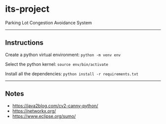 # its-project

Parking Lot Congestion Avoidance System

------------------------

## Instructions

Create a python virtual environment:
`python -m venv env`

Select the python kernel:
`source env/bin/activate`

Install all the dependencies:
`python install -r requirements.txt`

------------------------

## Notes

* https://java2blog.com/cv2-canny-python/
* https://networkx.org/
* https://www.eclipse.org/sumo/